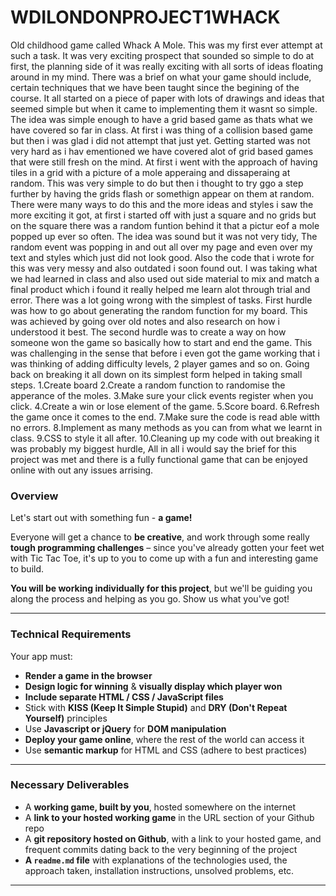 # WDILONDONPROJECT1WHACK
Old childhood game called Whack A Mole.
This was my first ever attempt at such a task.
It was very exciting prospect that sounded so simple to do at first, the planning side of it was really exciting with all sorts of ideas floating around in my mind.
There was a brief on what your game should include, certain techniques that we have been taught since the begining of the course.
It all started on a piece of paper with lots of drawings and ideas that seemed simple but when it came to implementing them it wasnt so simple.
The idea was simple enough to have a grid based game as thats what we have covered so far in  class. At first i was thing of a collision based game but then i was glad i did not attempt that just yet.
Getting started was not very hard as i hav ementioned we have covered alot of grid based games that were still fresh on the mind. 
At first i went with the approach of having tiles in a grid with a picture of a mole apperaing and dissaperaing at random.
This was very simple to do but then i thought to try ggo a step further by having the grids flash or somethign appear on them at random. There were many ways to do this and the more ideas and styles i saw the more exciting it got, at first i started off with just a square and no grids but on the square there was a random funtion behind it that a pictur eof a mole popped up ever so often. The idea was sound but it was not very tidy, The random event was popping in and out all over my page and even over my text and styles which just did not look good. 
Also the code that i wrote for this was very messy and also outdated i soon found out.
I was taking what we had learned in class and also used out side material to mix and match a final product which i found it really helped me learn alot through trial and error. There was a lot going wrong with the simplest of tasks.
First hurdle was how to go about generating the random function for my board. This was achieved by going over old notes and also research on how i understood it best. The second hurdle was to create a way on how someone won the game so basically how to start and end the game. This was challenging in the sense that before i even got the game working that i was thinking of adding difficulty levels, 2 player games and so on. Going back on breaking it all down on its simplest form helped in taking small steps. 
1.Create board
2.Create a random function to randomise the apperance of the moles.
3.Make sure your click events register when you click.
4.Create a win or lose element of the game.
5.Score board.
6.Refresh the game once it comes to the end.
7.Make sure the code is read able witth no errors.
8.Implement as many methods as you can from what we learnt in class.
9.CSS to style it all after.
10.Cleaning up my code with out breaking it was probably my biggest hurdle,
All in all i would say the brief for this project was met and there is a fully functional game that can be enjoyed online with out any issues arrising. 


### Overview

Let's start out with something fun - **a game!**

Everyone will get a chance to **be creative**, and work through some really **tough programming challenges** – since you've already gotten your feet wet with Tic Tac Toe, it's up to you to come up with a fun and interesting game to build.

**You will be working individually for this project**, but we'll be guiding you along the process and helping as you go. Show us what you've got!


---

### Technical Requirements

Your app must:

* **Render a game in the browser**
* **Design logic for winning** & **visually display which player won**
* **Include separate HTML / CSS / JavaScript files**
* Stick with **KISS (Keep It Simple Stupid)** and **DRY (Don't Repeat Yourself)** principles
* Use **Javascript or jQuery** for **DOM manipulation**
* **Deploy your game online**, where the rest of the world can access it
* Use **semantic markup** for HTML and CSS (adhere to best practices)

---

### Necessary Deliverables

* A **working game, built by you**, hosted somewhere on the internet
* A **link to your hosted working game** in the URL section of your Github repo
* A **git repository hosted on Github**, with a link to your hosted game, and frequent commits dating back to the very beginning of the project
* **A ``readme.md`` file** with explanations of the technologies used, the approach taken, installation instructions, unsolved problems, etc.

---

